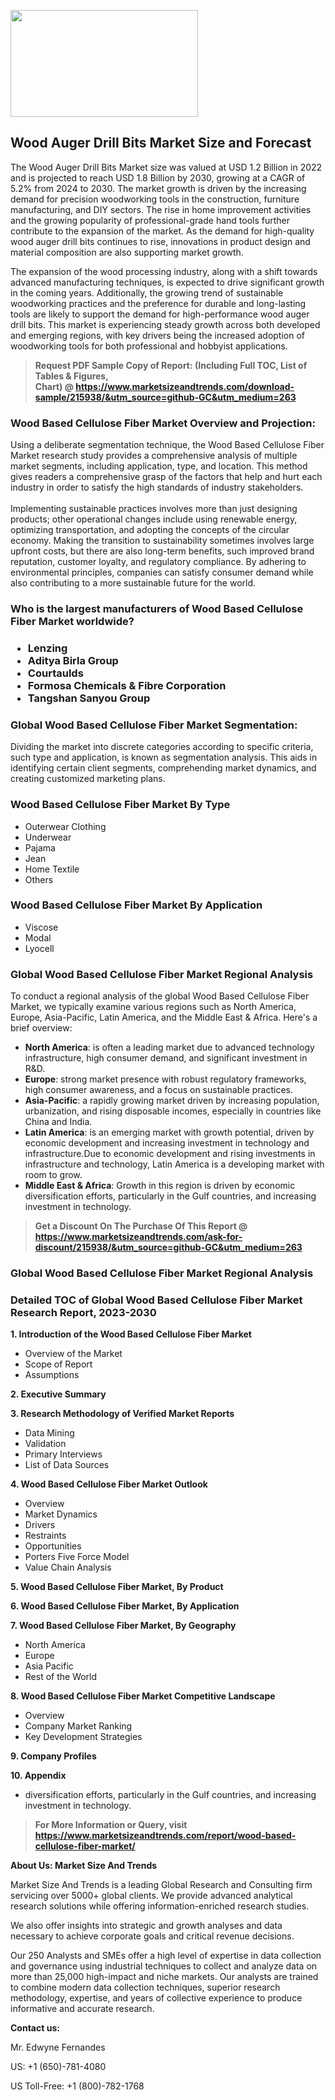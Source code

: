 <p><img class="alignnone size-medium wp-image-20088" src="https://ffe5etoiles.com/wp-content/uploads/2024/12/MST1-300x171.png" alt="" width="300" height="171" /></p><h2>Wood Auger Drill Bits Market Size and Forecast</h2><p>The Wood Auger Drill Bits Market size was valued at USD 1.2 Billion in 2022 and is projected to reach USD 1.8 Billion by 2030, growing at a CAGR of 5.2% from 2024 to 2030. The market growth is driven by the increasing demand for precision woodworking tools in the construction, furniture manufacturing, and DIY sectors. The rise in home improvement activities and the growing popularity of professional-grade hand tools further contribute to the expansion of the market. As the demand for high-quality wood auger drill bits continues to rise, innovations in product design and material composition are also supporting market growth.</p><p>The expansion of the wood processing industry, along with a shift towards advanced manufacturing techniques, is expected to drive significant growth in the coming years. Additionally, the growing trend of sustainable woodworking practices and the preference for durable and long-lasting tools are likely to support the demand for high-performance wood auger drill bits. This market is experiencing steady growth across both developed and emerging regions, with key drivers being the increased adoption of woodworking tools for both professional and hobbyist applications.</p></p><blockquote id="" class=""><strong>Request PDF Sample Copy of Report: (Including Full TOC, List of Tables &amp; Figures, Chart)&nbsp;@&nbsp;<strong><a href="https://www.marketsizeandtrends.com/download-sample/215938/&utm_source=github-GC&utm_medium=263" target="_blank">https://www.marketsizeandtrends.com/download-sample/215938/&utm_source=github-GC&utm_medium=263</a></strong></strong></blockquote><h3 id="" class="">Wood Based Cellulose Fiber Market&nbsp;Overview and Projection:</h3><p id="" class="">Using a deliberate segmentation technique, the Wood Based Cellulose Fiber Market research study provides a comprehensive analysis of multiple market segments, including application, type, and location. This method gives readers a comprehensive grasp of the factors that help and hurt each industry in order to satisfy the high standards of industry stakeholders. <br /> <br />Implementing sustainable practices involves more than just designing products; other operational changes include using renewable energy, optimizing transportation, and adopting the concepts of the circular economy. Making the transition to sustainability sometimes involves large upfront costs, but there are also long-term benefits, such improved brand reputation, customer loyalty, and regulatory compliance. By adhering to environmental principles, companies can satisfy consumer demand while also contributing to a more sustainable future for the world.</p><h3 id="" class="">Who is the largest manufacturers of&nbsp;Wood Based Cellulose Fiber Market worldwide?</h3><h3 class=""><p><ul><li>Lenzing </li><li> Aditya Birla Group </li><li> Courtaulds </li><li> Formosa Chemicals & Fibre Corporation </li><li> Tangshan Sanyou Group</li></ul></p></h3><h3 id="" class="">Global&nbsp;Wood Based Cellulose Fiber Market Segmentation:</h3><p id="" class="">Dividing the market into discrete categories according to specific criteria, such type and application, is known as segmentation analysis. This aids in identifying certain client segments, comprehending market dynamics, and creating customized marketing plans.</p><h3 id="" class="">Wood Based Cellulose Fiber Market&nbsp;By Type</h3><p><p><ul><li>Outerwear Clothing</li><li> Underwear</li><li> Pajama</li><li> Jean</li><li> Home Textile</li><li> Others</p></li></ul></p></p><h3 id="" class="">Wood Based Cellulose Fiber Market&nbsp;By Application</h3><p class=""><p><ul><li>Viscose</li><li> Modal</li><li> Lyocell</li></ul></p></p><h3 id="" class="">Global Wood Based Cellulose Fiber Market Regional Analysis</h3><p id="" class="">To conduct a regional analysis of the global Wood Based Cellulose Fiber Market, we typically examine various regions such as North America, Europe, Asia-Pacific, Latin America, and the Middle East &amp; Africa. Here's a brief overview:</p><ul><li><strong>North America</strong>: is often a leading market due to advanced technology infrastructure, high consumer demand, and significant investment in R&amp;D.</li><li><strong>Europe</strong>: strong market presence with robust regulatory frameworks, high consumer awareness, and a focus on sustainable practices.</li><li><strong>Asia-Pacific</strong>: a rapidly growing market driven by increasing population, urbanization, and rising disposable incomes, especially in countries like China and India.</li><li><strong>Latin America</strong>: is an emerging market with growth potential, driven by economic development and increasing investment in technology and infrastructure.Due to economic development and rising investments in infrastructure and technology, Latin America is a developing market with room to grow.</li><li><strong>Middle East &amp; Africa</strong>: Growth in this region is driven by economic diversification efforts, particularly in the Gulf countries, and increasing investment in technology.</li></ul><blockquote id="" class=""><strong>Get a Discount On The Purchase Of This Report @ <strong><a href="https://www.marketsizeandtrends.com/ask-for-discount/215938/&utm_source=github-GC&utm_medium=263" target="_blank">https://www.marketsizeandtrends.com/ask-for-discount/215938/&utm_source=github-GC&utm_medium=263</a></strong></strong></blockquote><h3 id="" class="">Global Wood Based Cellulose Fiber Market Regional Analysis</h3><h3 id="" class="">Detailed TOC of Global Wood Based Cellulose Fiber Market Research Report, 2023-2030</h3><p id="" class=""><strong>1. Introduction of the Wood Based Cellulose Fiber Market</strong></p><ul><li>Overview of the Market</li><li>Scope of Report</li><li>Assumptions</li></ul><p id="" class=""><strong>2. Executive Summary</strong></p><p id="" class=""><strong>3. Research Methodology of Verified Market Reports</strong></p><ul><li>Data Mining</li><li>Validation</li><li>Primary Interviews</li><li>List of Data Sources</li></ul><p id="" class=""><strong>4. Wood Based Cellulose Fiber Market Outlook</strong></p><ul><li>Overview</li><li>Market Dynamics</li><li>Drivers</li><li>Restraints</li><li>Opportunities</li><li>Porters Five Force Model</li><li>Value Chain Analysis</li></ul><p id="" class=""><strong>5. Wood Based Cellulose Fiber Market, By Product</strong></p><p id="" class=""><strong>6. Wood Based Cellulose Fiber Market, By Application</strong></p><p id="" class=""><strong>7. Wood Based Cellulose Fiber Market, By Geography</strong></p><ul><li>North America</li><li>Europe</li><li>Asia Pacific</li><li>Rest of the World</li></ul><p id="" class=""><strong>8. Wood Based Cellulose Fiber Market Competitive Landscape</strong></p><ul><li>Overview</li><li>Company Market Ranking</li><li>Key Development Strategies</li></ul><p id="" class=""><strong>9. Company Profiles</strong></p><p id="" class=""><strong>10. Appendix</strong></p><ul><li>diversification efforts, particularly in the Gulf countries, and increasing investment in technology.</li></ul><blockquote id="" class=""><strong>For More Information or Query, visit <strong><strong><a href="https://www.marketsizeandtrends.com/report/wood-based-cellulose-fiber-market/" target="_blank">https://www.marketsizeandtrends.com/report/wood-based-cellulose-fiber-market/</a></strong></strong></strong></blockquote><p id="" class=""><strong>About Us: Market Size And Trends</strong></p><p id="" class="">Market Size And Trends is a leading Global Research and Consulting firm servicing over 5000+ global clients. We provide advanced analytical research solutions while offering information-enriched research studies.</p><p id="" class="">We also offer insights into strategic and growth analyses and data necessary to achieve corporate goals and critical revenue decisions.</p><p id="" class="">Our 250 Analysts and SMEs offer a high level of expertise in data collection and governance using industrial techniques to collect and analyze data on more than 25,000 high-impact and niche markets. Our analysts are trained to combine modern data collection techniques, superior research methodology, expertise, and years of collective experience to produce informative and accurate research.</p><p id="" class=""><strong>Contact us:</strong></p><p id="" class="">Mr. Edwyne Fernandes</p><p id="" class="">US: +1 (650)-781-4080</p><p id="" class="">US Toll-Free: +1 (800)-782-1768</p>
